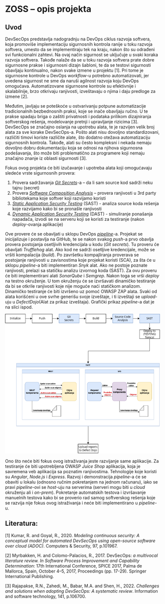 # ZOSS – opis projekta
## Uvod
DevSecOps predstavlja nadogradnju na DevOps ciklus razvoja softvera, koja promoviše implementaciju sigurnosnih kontrola ranije u toku razvoja softvera, umesto da se implementiraju tek na kraju, nakon što su odrađeni svi funkcionalni zahtevi. Na ovaj način sigurnost se uključuje u svaki koraka razvoja softvera. Takođe nalaže da se u toku razvoja softvera prate dobre sigurnosne prakse i sigurnosni dizajn šabloni, te da se testovi sigurnosti obavljaju kontinualno, nakon svake izmene u projektu [1]. Pri tome je sigurnosne kontrole u DevOps <i>workflow</i>-u potrebno automatizovati, jer uvedena sigurnost ne sme da naruši agilnost razvoja koju DevOps omogućava. Automatizovane sigurnosne kontrole su efektivnije i skalabilnije, brzo otkrivaju ranjivosti, izveštavaju o njima i daju predloge za izmene [2].

Međutim, javljaju se poteškoće u ostvarivanju potpune automatizacije tradicionalnih bezbednosnih praksi, koje se inače obavljaju ručno. U te prakse spadaju briga o zaštiti privatnosti i podataka prilikom dizajniranja softverskog rešenja, modelovanje pretnji i upravljanje rizicima [3]. DevSecOps se značajno oslanja na upotrebu alata, te je razvijen velik broj alata za sve korake DevSecOps-a. Pošto alati nisu dovoljno standardizovani, različiti timovi koriste različite alate, što dodatno otežava automatizaciju sigurnosnih kontrola. Takođe, alati su često kompleksni i nekada nemaju dovoljno dobru dokumentaciju koja se odnosi na njihova sigurnosna podešavanja, što može biti problematično za programere koji nemaju značajno znanje iz oblasti sigurnosti [3]. 

Fokus ovog projekta će biti izučavanje i upotreba alata koji omogućavaju sledeće vrste sigurnosnih provera: 
1. Provera sadržavanja [<i>Git Secrets</i>](/docs/git-secrets.md)-a – da li sam source kod sadrži neku tajnu (secret)
2. Provera [<i>Software Composition Analysis</i>](/docs/sca/sca.md) – provera ranjivosti u 3rd party bibliotekama koje softver koji razvijamo koristi
3. [<i>Static Application Security Testing</i>](/docs/sast.md) (SAST) - analiza source koda rešenja koje razvijamo kako bi se pronašle ranjivosti
4. [<i>Dynamic Application Security Testing</i>](/docs/dast.md) (DAST) - simuliranje ponašanja napadača, izvodi se na serveru koji se koristi za testiranje (nakon <i>deploy</i>-ovanja aplikacije)

Ove provere će se obavljati u sklopu DevOps <i>[pipeline](/docs/pipeline/Jenkinsfile)</i>-a. Projekat se inicijalizuje i postavlja na GitHub, te se nakon svakog <i>push</i>-a prvo obavlja provera postojanja osetljivih kredencijala u kodu (<i>Git secrets</i>). Tu proveru će obavljati *Trufflehog* alat. Ako kod ne sadrži osetljive kredencijale, može se vršiti kompalacija (<i>build</i>). Po završetku kompajliranja proverava se postojanje ranjivosti u zavisnostima koje projekat koristi (SCA), za šta će u sklopu *pipeline*-a biti implementiran *Snyk* alat. Ako ne postoje poznate ranjivosti, prelazi sa statičku analizu izvornog koda (SAST). Za ovu proveru će biti implementirani alati *SonarQube* i *Semgrep*. Nakon toga se vrši <i>deploy</i> na testno okruženje. U tom okruženju će se izvršavati dinamičko testiranje da bi se otkrile ranjivosti koje nije moguće naći statičkom analizom. Dinamičko testiranje će biti izvršeno uz pomoć OWASP ZAP alata. Svaki od alata korišćeni u ove svrhe generišu svoje izveštaje, i ti izveštaji se <i>upload</i>-uju u <i>DefectDojo</i>(Alat za prikaz izveštaja). Grafički prikaz <i>pipeline</i>-a dat je na slici ispod.  

![Pipeline diagram](/docs/images/pipeline_diagram.png)

Ono što neće biti fokus ovog istraživanja jeste razvijanje same aplikacije. Za testiranje će biti upotrebljena OWASP *Juice Shop* aplikacija, koja je savremena veb aplikacija sa poznatim ranjivostima. Tehnologije koje koristi su *Angular*, *Node.js* i *Express*.  Razvoj i demonstracija <i>pipeline</i>-a će se obaviti u lokalu (odnosno ručnim pokretanjem na jednom računaru), iako se pravi <i>pipeline</i>-ovi se <i>host</i>-uju na serverima (serveri mogu biti u <i>cloud</i> okruženju ali i <i>on-prem</i>). Pokretanje automatskih testova i izvršavanje manuelnih testova kako bi se proverio rad samog softverskog rešenja koje se razvija nije fokus ovog istraživanja i neće biti implementirano u <i>pipeline</i>-u.

## Literatura:
[1]	Kumar, R. and Goyal, R., 2020. <i>Modeling continuous security: A conceptual model for automated DevSecOps using open-source software over cloud (ADOC)</i>. Computers & Security, 97, p.101967.

[2]	Myrbakken, H. and Colomo-Palacios, R., 2017. DevSecOps: <i>a multivocal literature review. In Software Process Improvement and Capability Determination</i>: 17th International Conference, SPICE 2017, Palma de Mallorca, Spain, October 4–5, 2017, Proceedings (pp. 17-29). Springer International Publishing.

[3]	Rajapakse, R.N., Zahedi, M., Babar, M.A. and Shen, H., 2022. <i>Challenges and solutions when adopting DevSecOps: A systematic review</i>. Information and software technology, 141, p.106700.
